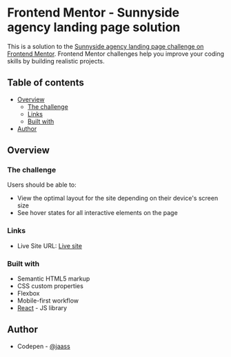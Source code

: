 # Frontend Mentor - Sunnyside agency landing page solution

This is a solution to the [Sunnyside agency landing page challenge on Frontend Mentor](https://www.frontendmentor.io/challenges/sunnyside-agency-landing-page-7yVs3B6ef). Frontend Mentor challenges help you improve your coding skills by building realistic projects.

## Table of contents

- [Overview](#overview)
  - [The challenge](#the-challenge)
  - [Links](#links)
  - [Built with](#built-with)
- [Author](#author)

## Overview

### The challenge

Users should be able to:

- View the optimal layout for the site depending on their device's screen size
- See hover states for all interactive elements on the page

### Links

- Live Site URL: [Live site](https://jaasc.github.io/sunnyside-landing/)

### Built with

- Semantic HTML5 markup
- CSS custom properties
- Flexbox
- Mobile-first workflow
- [React](https://reactjs.org/) - JS library

## Author

- Codepen - [@jaass](https://codepen.io/jaass)
